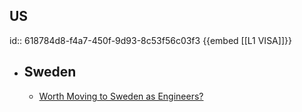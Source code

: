 ## US
id:: 618784d8-f4a7-450f-9d93-8c53f56c03f3
{{embed [[L1 VISA]]}}
- ## Sweden
	- [Worth Moving to Sweden as Engineers?](https://hongchao.me/living-and-working-in-sweden-as-engineers/)